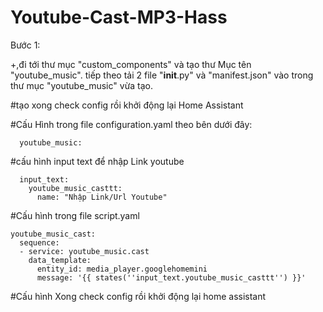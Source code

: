 # Youtube-Cast-MP3-Hass

Bước 1:

+,đi tới thư mục "custom_components" và tạo thư Mục tên "youtube_music".
  tiếp theo tải 2 file "__init__.py" và "manifest.json" vào trong thư mục "youtube_music" vừa tạo.
  

#tạo xong check config rồi khởi động lại Home Assistant


#Cấu Hình trong file configuration.yaml theo bên dưới đây:

      youtube_music:


#cấu hình input text để nhập Link youtube

      input_text:
        youtube_music_casttt:
          name: "Nhập Link/Url Youtube"
 
#Cấu hình trong file script.yaml

    youtube_music_cast:
      sequence:  
      - service: youtube_music.cast
        data_template:
          entity_id: media_player.googlehomemini    
          message: '{{ states(''input_text.youtube_music_casttt'') }}'
 
#Cấu hình Xong check config rồi khởi động lại home assistant




